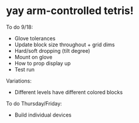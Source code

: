 # yay arm-controlled tetris!

To do 9/18:

- Glove tolerances
- Update block size throughout + grid dims
- Hard/soft dropping (tilt degree)
- Mount on glove
- How to prop display up
- Test run

Variations:

- Different levels have different colored blocks

To do Thursday/Friday:

- Build individual devices
